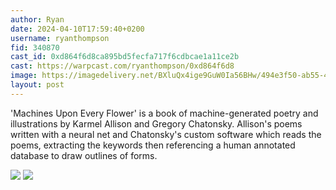 ```yaml
---
author: Ryan
date: 2024-04-10T17:59:40+0200
username: ryanthompson
fid: 340870
cast_id: 0xd864f6d8ca895bd5fecfa717f6cdbcae1a11ce2b
cast: https://warpcast.com/ryanthompson/0xd864f6d8
image: https://imagedelivery.net/BXluQx4ige9GuW0Ia56BHw/494e3f50-ab55-4239-1ff0-9db130442e00/original
layout: post
---
```

'Machines Upon Every Flower' is a book of machine-generated poetry and illustrations by Karmel Allison and Gregory Chatonsky. Allison's poems written with a neural net and Chatonsky's custom software which reads the poems, extracting the keywords then referencing a human annotated database to draw outlines of forms.  

![](https://imagedelivery.net/BXluQx4ige9GuW0Ia56BHw/494e3f50-ab55-4239-1ff0-9db130442e00/original)
![](https://imagedelivery.net/BXluQx4ige9GuW0Ia56BHw/a4bd4c98-c01d-4ab8-aa85-93f613e07400/original)